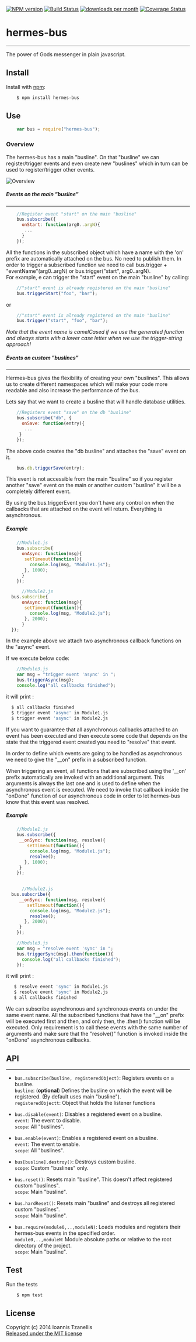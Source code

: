 [![NPM version](http://img.shields.io/npm/v/hermes-bus.svg)](https://www.npmjs.org/package/hermes-bus)
[![Build Status](https://travis-ci.org/jahnestacado/hermes-bus.svg?branch=master)](https://travis-ci.org/jahnestacado/hermes-bus)
[![downloads per month](http://img.shields.io/npm/dm/hermes-bus.svg)](https://www.npmjs.org/package/hermes-bus)
[![Coverage Status](https://img.shields.io/coveralls/jahnestacado/hermes-bus.svg)](https://coveralls.io/r/jahnestacado/hermes-bus?branch=master)

# hermes-bus
-----------

The power of Gods messenger in plain javascript.

## Install
 Install with [npm](npmjs.org):
```bash
    $ npm install hermes-bus
```
## Use
```javascript
    var bus = require("hermes-bus");
```
### Overview
The hermes-bus has a main "busline". On that "busline" we can register/trigger events and even create new "buslines" which in turn can be used to register/trigger other events.

![Overview](https://github.com/jahnestacado/hermes-bus/blob/master/images/herme-bus-overview.png?raw=true)

##### Events on the main "busline"
---
```javascript
    //Register event "start" on the main "busline"
    bus.subscribe({
      onStart: function(arg0..argN){
       ...
      }
    });
```
All the functions in the subscribed object which have a name with the 'on' prefix are automatically attached on the bus. No need to publish them. 
In order to trigger a subscribed function we need to call bus.trigger + "eventName"(arg0..argN) or bus.trigger("start", arg0..argN).  
For example, e can trigger the "start" event on the main "busline" by calling:
```javascript
    //"start" event is already registered on the main "busline"
    bus.triggerStart("foo", "bar");
```
or
```javascript
    //"start" event is already registered on the main "busline"
    bus.trigger("start", "foo", "bar");
```

_Note that the event name is camelCased if we use the generated function and always starts with a lower case letter when we use the trigger-string approach!_

##### Events on custom "buslines"
---
Hermes-bus gives the flexibility of creating your own "buslines". This allows us to create different namespaces which will make your code more readable and also increase the performance of the bus.

Lets say that we want to create a busline that will handle database utilities.

```javascript
    //Registers event "save" on the db "busline"
    bus.subscribe("db", {
      onSave: function(entry){
       ...
     } 
    });
```

The above code creates the "db busline" and attaches the "save" event on it.

```javascript
    bus.db.triggerSave(entry);
```
This event is not accessible from the main "busline" so if you register another "save" event on the main or another custom "busline" it will be a completely different event.

By using the bus.triggerEvent you don't have any control on when the callbacks that are attached on the event will return. Everything is asynchronous.

##### Example
```javascript
    //Module1.js
    bus.subscribe{
      onAsync: function(msg){
       setTimeout(function(){
         console.log(msg, "Module1.js");
       }, 1000);
      }
    });
```
```javascript
      //Module2.js
  bus.subscribe{
      onAsync: function(msg){
       setTimeout(function(){
         console.log(msg, "Module2.js");
       }, 2000);
      }
  });
```
In the example above we attach two asynchronous callback functions on the "async" event.

If we execute below code:
```javascript
    //Module3.js
    var msg = "trigger event 'async' in ";
    bus.triggerAsync(msg);
    console.log("all callbacks finished");
```
it will print :  
```bash
  $ all callbacks finished   
  $ trigger event 'async' in Module1.js  
  $ trigger event 'async' in Module2.js  
 ```

If you want to guarantee that all asynchronous callbacks attached to an event has been executed and then execute some code that depends on the state that the triggered event created you need to "resolve" that event.  

In order to define which events are going to be handled as asynchronous we need to give the "__on" prefix in a subscribed function.

When triggering an event, all functions that are subscribed using the '__on' prefix automatically are invoked with an additional argument. This arguments is always the last one and is used to define when the asynchronous event is executed. We need to invoke that callback inside the "onDone" function of our asynchronous code in order to let hermes-bus know that this event was resolved.

##### Example
```javascript
    //Module1.js
    bus.subscribe({
     __onSync: function(msg, resolve){
        setTimeout(function(){
         console.log(msg, "Module1.js");
         resolve();
       }, 1000);
     }
    });
```

```javascript
    
      //Module2.js
  bus.subscribe({
     __onSync: function(msg, resolve){
        setTimeout(function(){
         console.log(msg, "Module2.js");
         resolve();
       }, 2000);
     }
    });
```

```javascript
    //Module3.js
    var msg = "resolve event 'sync' in ";
    bus.triggerSync(msg).then(function(){
      console.log("all callbacks finished");
    });
```
it will print :  
```bash
   $ resolve event 'sync' in Module1.js    
   $ resolve event 'sync' in Module2.js  
   $ all callbacks finished  
  ```
  
We can subscribe asynchronous and synchronous events on under the same event name. All the subscribed functions that have the "__on" prefix will be executed first and then, and only then, the .then() function will be executed. Only requirement is to call these events with the same number of arguments and make sure that the "resolve()" function is invoked inside the "onDone" asynchronous callbacks.
  
## API
---
* `bus.subscribe(busline, registeredObject)`: Registers events on a busline.  
 `busline`: (**optional**) Defines the busline on which the event will be registered. (By default uses main "busline").  
 `registeredObjectt`: Object that holds the listener functions   

* `bus.disable(event)`: Disables a registered event on a busline.  
 `event`: The event to disable.  
 `scope`: All "buslines".  

* `bus.enable(event)`: Enables a registered event on a busline.  
`event`: The event to enable.  
`scope`: All "buslines".  
  
* `bus[busline].destroy()`: Destroys custom busline.  
`scope`: Custom "buslines" only.

* `bus.reset()`: Resets main "busline". This doesn't affect registered custom "buslines".  
`scope`: Main "busline".

* `bus.hardReset()`: Resets main "busline" and destroys all registered custom "buslines".  
`scope`: Main "busline".

* `bus.require(module0,..,moduleN)`: Loads modules and registers their hermes-bus events in the specified order.  
`module0,..,moduleN`: Module absolute paths or relative to the root directory of the project.  
`scope`: Main "busline".  
  
## Test
 Run the tests
```bash
    $ npm test 
```

## License
Copyright (c) 2014 Ioannis Tzanellis<br>
[Released under the MIT license](https://github.com/jahnestacado/hermes-bus/blob/master/LICENSE) 
